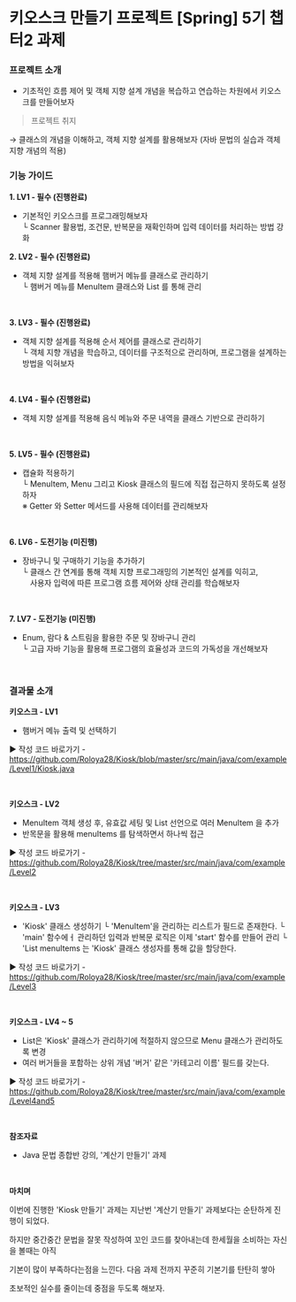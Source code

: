 # 키오스크 만들기 프로젝트 [Spring] 5기 챕터2 과제

### 프로젝트 소개 

- 기초적인 흐름 제어 및 객체 지향 설계 개념을 복습하고 연습하는 차원에서 키오스크를 만들어보자

> 프로젝트 취지

 → 클래스의 개념을 이해하고, 객체 지향 설계를 활용해보자 (자바 문법의 실습과 객체 지향 개념의 적용)

### 기능 가이드

**1. LV1 - 필수 (진행완료)**
   
- 기본적인 키오스크를 프로그래밍해보자 <br />
  └ Scanner 활용법, 조건문, 반복문을 재확인하며 입력 데이터를 처리하는 방법 강화
  <br />

**2. LV2 - 필수 (진행완료)**

- 객체 지향 설계를 적용해 햄버거 메뉴를 클래스로 관리하기 <br />
 └ 햄버거 메뉴를 MenuItem 클래스와 List 를 통해 관리
<br />

**3. LV3 - 필수 (진행완료)**

- 객체 지향 설계를 적용해 순서 제어를 클래스로 관리하기 <br />
 └ 객체 지향 개념을 학습하고, 데이터를 구조적으로 관리하며, 프로그램을 설계하는 방법을 익혀보자
<br />

**4. LV4 - 필수 (진행완료)**

- 객체 지향 설계를 적용해 음식 메뉴와 주문 내역을 클래스 기반으로 관리하기
<br />

**5. LV5 - 필수 (진행완료)**

- 캡슐화 적용하기 <br />
 └ MenuItem, Menu 그리고 Kiosk 클래스의 필드에 직접 접근하지 못하도록 설정하자 <br />
※ Getter 와 Setter 메서드를 사용해 데이터를 관리해보자
<br />

**6. LV6 - 도전기능 (미진행)**

- 장바구니 및 구매하기 기능을 추가하기 <br />
 └ 클래스 간 연계를 통해 객체 지향 프로그래밍의 기본적인 설계를 익히고, <br />
&emsp;사용자 입력에 따른 프로그램 흐름 제어와 상태 관리를 학습해보자 <br />
<br />

**7. LV7 - 도전기능 (미진행)**

- Enum, 람다 & 스트림을 활용한 주문 및 장바구니 관리 <br />
 └ 고급 자바 기능을 활용해 프로그램의 효율성과 코드의 가독성을 개선해보자 <br />
<br />

### 결과물 소개

**키오스크 - LV1**

- 햄버거 메뉴 출력 및 선택하기

▶ 작성 코드 바로가기 - <br />
https://github.com/Roloya28/Kiosk/blob/master/src/main/java/com/example/Level1/Kiosk.java

<br />

**키오스크 - LV2**

- MenuItem 객체 생성 후, 유효값 세팅 및 List 선언으로 여러 MenuItem 을 추가
- 반목문을 활용해 menuItems 를 탐색하면서 하나씩 접근

▶ 작성 코드 바로가기 - <br />
https://github.com/Roloya28/Kiosk/tree/master/src/main/java/com/example/Level2
   
<br />

**키오스크 - LV3**

- 'Kiosk' 클래스 생성하기
  └ 'MenuItem'을 관리하는 리스트가 필드로 존재한다.
  └ 'main' 함수에ㅓ 관리하던 입력과 반복문 로직은 이제 'start' 함수를 만들어 관리
  └ 'List<MenuItem> menuItems 는 'Kiosk' 클래스 생성자를 통해 값을 할당한다.

▶ 작성 코드 바로가기 - <br />
https://github.com/Roloya28/Kiosk/tree/master/src/main/java/com/example/Level3
   
<br />

**키오스크 - LV4 ~ 5**

- List<MenuItem>은 'Kiosk' 클래스가 관리하기에 적절하지 않으므로 Menu 클래스가 관리하도록 변경
- 여러 버거들을 포함하는 상위 개념 '버거' 같은 '카테고리 이름' 필드를 갖는다.

▶ 작성 코드 바로가기 - <br />
https://github.com/Roloya28/Kiosk/tree/master/src/main/java/com/example/Level4and5
   
<br />


**참조자료**

- Java 문법 종합반 강의, '계산기 만들기' 과제

<br />

**마치며**

이번에 진행한 'Kiosk 만들기' 과제는 지난번 '계산기 만들기' 과제보다는 순탄하게 진행이 되었다.

하지만 중간중간 문법을 잘못 작성하여 꼬인 코드를 찾아내는데 한세월을 소비하는 자신을 볼때는 아직

기본이 많이 부족하다는점을 느낀다. 다음 과제 전까지 꾸준히 기본기를 탄탄히 쌓아 

초보적인 실수를 줄이는데 중점을 두도록 해보자.
